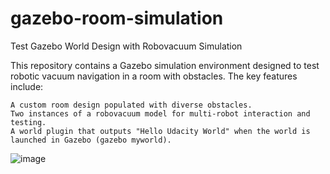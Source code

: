 # gazebo-room-simulation
Test Gazebo World Design with Robovacuum Simulation


This repository contains a Gazebo simulation environment designed to test robotic vacuum navigation in a room with obstacles. The key features include:

    A custom room design populated with diverse obstacles.
    Two instances of a robovacuum model for multi-robot interaction and testing.
    A world plugin that outputs "Hello Udacity World" when the world is launched in Gazebo (gazebo myworld).


![image](https://github.com/user-attachments/assets/0423d742-7b32-41b9-906e-b22cc7fd75f9)
